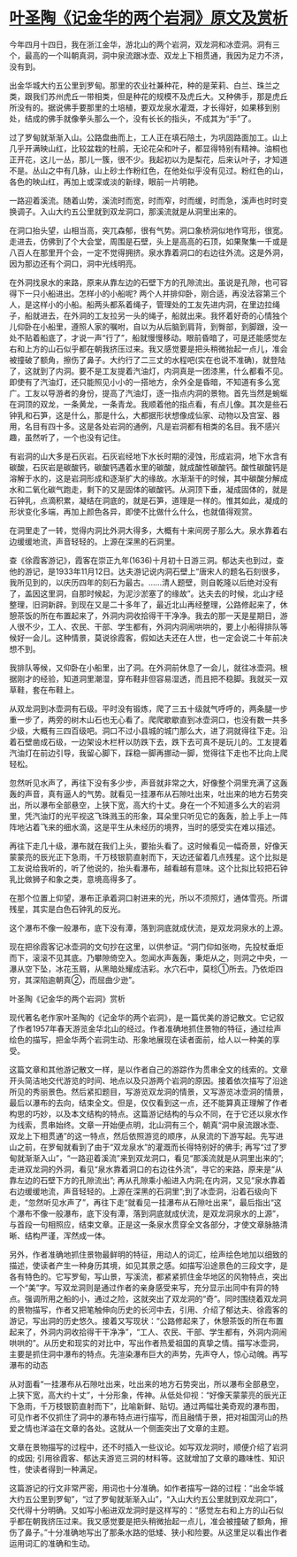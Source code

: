 # [叶圣陶《记金华的两个岩洞》原文及赏析](https://www.vrrw.net/wx/9195.html)

今年四月十四日，我在浙江金华，游北山的两个岩洞，双龙洞和冰壶洞。洞有三个，最高的一个叫朝真洞，洞中泉流跟冰壶、双龙上下相贯通，我因为足力不济，没有到。

出金华城大约五公里到罗甸。那里的农业社兼种花，种的是茉莉、白兰、珠兰之类，跟我们苏州虎丘一带相类，但是种花的规模不及虎丘大。又种佛手，那是虎丘所没有的。据说佛手要那里的土培植，要双龙泉水灌溉，才长得好，如果移到别处，结成的佛手就像拳头那么一个，没有长长的指头，不成其为“手”了。

过了罗甸就渐渐入山。公路盘曲而上，工人正在填石陪土，为巩固路面加工。山上几乎开满映山红，比较盆栽的杜鹃，无论花朵和叶子，都显得特别有精神。油桐也正开花，这儿一丛，那儿一簇，很不少。我起初以为是梨花，后来认叶子，才知道不是。丛山之中有几脉，山上砂土作粉红色，在他处似乎没有见过。粉红色的山，各色的映山红，再加上或深或淡的新绿，眼前一片明艳。

一路迎着溪流。随着山势，溪流时而宽，时而窄，时而缓，时而急，溪声也时时变换调子。入山大约五公里就到双龙洞口，那溪流就是从洞里出来的。



在洞口抬头望，山相当高，突兀森郁，很有气势。洞口象桥洞似地作穹形，很宽。走进去，仿佛到了个大会堂，周围是石壁，头上是高高的石顶，如果聚集一千或是八百人在那里开个会，一定不觉得拥挤。泉水靠着洞口的右边往外流。这是外洞，因为那边还有个洞口，洞中光线明亮。

在外洞找泉水的来路，原来从靠左边的石壁下方的孔隙流出。虽说是孔隙，也可容得下一只小船进出。怎样小的小船呢? 两个人并排仰卧，刚合适，再没法容第三个人，是这样小的小船。船两头都系着绳子，管理处的工友先进内洞，在里边拉绳子，船就进去，在外洞的工友拉另一头的绳子，船就出来。我怀着好奇的心情独个儿仰卧在小船里，遵照人家的嘱咐，自以为从后脑到肩背，到臀部，到脚跟，没一处不贴着船底了，才说一声“行了”，船就慢慢移动。眼前昏暗了，可是还能感觉左右和上方的山石似乎都在朝我挤压过来。我又感觉要是把头稍微抬起一点儿，准会被撞破了额角，擦伤了鼻子。大约行了二三丈的水程吧(实在也说不准确)，就登陆了，这就到了内洞。要不是工友提着汽油灯，内洞真是一团漆黑，什么都看不见。即使有了汽油灯，还只能照见小小的一搭地方，余外全是昏暗，不知道有多么宽广。工友以导游者的身份，提高了汽油灯，逐一指点内洞的景物。首先当然是蜿蜒在洞顶的双龙，一条黄龙，一条青龙。我顺着他的指点看，有点儿像。其次是些石钟乳和石笋，这是什么，那是什么，大都据形状想像成仙家、动物以及宫室、器用，名目有四十多。这是各处岩洞的通例，凡是岩洞都有相类的名目。我不感兴趣，虽然听了，一个也没有记住。

有岩洞的山大多是石灰岩。石灰岩经地下水长时期的浸蚀，形成岩洞，地下水含有碳酸，石灰岩是碳酸钙，碳酸钙遇着水里的碳酸，就成酸性碳酸钙。酸性碳酸钙是溶解于水的，这是岩洞形成和逐渐扩大的缘故。水渐渐干的时候，其中碳酸分解成水和二氧化碳气跑走，剩下的又是固体的碳酸钙。从洞顶下垂，凝成固体的，就是石钟乳，点滴积累，凝结在洞底的，就是石笋，道理是一样的。惟其如此，凝成的形状变化多端，再加上颜色各异，即使不比做什么什么，也就值得观赏。

在洞里走了一转，觉得内洞比外洞大得多，大概有十来间房子那么大。泉水靠着右边缓缓地流，声音轻轻的。上源在深黑的石洞里。

查《徐霞客游记》，霞客在崇正九年(1636)十月初十日游三洞。郁达夫也到过，查他的游记，是1933年11月12日。达夫游记说内洞石壁上“唐宋人的题名石刻很多，我所见到的，以庆历四年的刻石为最古。……清人题壁，则自乾隆以后绝对没有了，盖因这里洞，自那时候起，为泥沙淤塞了的缘故”。达夫去的时候，北山才经整理，旧洞新辟。到现在又是二十多年了，最近北山再经整理，公路修起来了，休憩茶饭的所在布置起来了，外洞内洞收拾得干干净净。我去的那一天是星期日，游人很不少，工人、农民、干部、学生都有，外洞内洞闹哄哄的，要上小船得排队等候好一会儿。这种情景，莫说徐霞客，假如达夫还在人世，也一定会说二十年前决想不到。

我排队等候，又仰卧在小船里，出了洞。在外洞前休息了一会儿，就往冰壶洞。根据刚才的经验，知道洞里潮湿，穿布鞋非但容易湿透，而且把不稳脚。我就买一双草鞋，套在布鞋上。

从双龙洞到冰壶洞有石级。平时没有锻炼，爬了三五十级就气呼呼的，两条腿一步重一步了，两旁的树木山石也无心看了。爬爬歇歇直到冰壶洞口，也没有数一共多少级，大概有三四百级吧。洞口不过小县城的城门那么大，进了洞就得往下走。沿着石壁凿成石级，一边架设木栏杆以防跌下去，跌下去可真不是玩儿的。工友提着汽油灯在前边引导，我留心脚下，踩稳一脚再挪动一脚，觉得往下走也不比向上爬轻松。

忽然听见水声了，再往下没有多少步，声音就非常之大，好像整个洞里充满了这轰轰的声音，真有逼人的气势。就看见一挂瀑布从石隙吐出来，吐出来的地方石势突出，所以瀑布全部悬空，上狭下宽，高大约十丈。身在一个不知道多么大的岩洞里，凭汽油灯的光平视这飞珠溅玉的形象，耳朵里只听见它的轰轰，脸上手上一阵阵地沾着飞来的细水滴，这是平生从未经历的境界，当时的感受实在难以描述。

再往下走几十级，瀑布就在我们上头，要抬头看了。这时候看见一幅奇景，好像天蒙蒙亮的辰光正下急雨，千万枝银箭直射而下，天边还留着几点残星。这个比拟是工友说给我听的，听了他说的，抬头看瀑布，越看越有意味。这个比拟比较把石钟乳比做狮子和象之类，意境高得多了。

在那个位置上仰望，瀑布正承着洞口射进来的光，所以不须照灯，通体雪亮。所谓残星，其实是白色石钟乳的反光。

这个瀑布不像一般瀑布，底下没有潭，落到洞底就成伏流，是双龙洞泉水的上源。

现在把徐霞客记冰壶洞的文句抄在这里，以供参证。“洞门仰如张吻，先投杖垂炬而下，滚滚不见其底。乃攀隙倚空入。忽闻水声轰轰，秉炬从之，则洞之中央，一瀑从空下坠，冰花玉屑，从黑暗处耀成洁彩。水穴石中，莫稔①所去。乃依炬四穷，其深陷逾朝真②，而屈曲少逊”。

叶圣陶《记金华的两个岩洞》赏析

现代著名老作家叶圣陶的《记金华的两个岩洞》，是一篇优美的游记散文。它记叙了作者1957年春天游览金华北山的经过。作者准确地抓住景物的特征，通过绘声绘色的描写，把金华两个岩洞生动、形象地展现在读者面前，给人以一种美的享受。

这篇文章和其他游记散文一样，是以作者自己的游踪作为贯串全文的线索的。文章开头简洁地交代游览的时间、地点以及只游两个岩洞的原因。接着依次描写了沿途所见的秀丽景色。然后紧扣题目，写游览双龙洞的情景，又写游览冰壶洞的情景，最后以瀑布的去向，结束全文。但是，仅仅看到这一点，还不能算真正理解了作者构思的巧妙，以及本文结构的特点。这篇游记结构的与众不同，在于它还以泉水作为线索，贯串始终。文章一开始便点明，北山洞有三个，朝真“洞中泉流跟冰壶、双龙上下相贯通”的这一特点，然后依照游览的顺序，从泉流的下游写起。先写进山之前，在罗甸就看到了由于“双龙泉水”的灌溉而长得特别好的佛手; 再写“过了罗甸就渐渐入山”，“一路迎着溪流”来到双龙洞口，看见“那溪流就是从洞里出来的”; 走进双龙洞的外洞，看见“泉水靠着洞口的右边往外流”，寻它的来路，原来是“从靠左边的石壁下方的孔隙流出”; 再从孔隙乘小船进入内洞;在内洞，又见“泉水靠着右边缓缓地流，声音轻轻的。上源在深黑的石洞里”;到了冰壶洞，沿着石级向下走，“忽然听见水声了”，再往下走“就看见一挂瀑布从石隙吐出来”，最后指出“这个瀑布不像一般瀑布，底下没有潭，落到洞底就成伏流，是双龙洞泉水的上源”，与首段一句相照应，结束文章。正是这一条泉水贯穿全文各部分，才使文章脉胳清晰、结构严谨，浑然成一体。

另外，作者准确地抓住景物最鲜明的特征，用动人的词汇，绘声绘色地加以细致的描述，使读者产生一种身历其境，如见其景之感。如描写沿途景色的三段文字，是各有特色的。它写罗甸，写山景，写溪流，都紧紧抓住金华地区的风物特点，突出一个“美”字。写双龙洞则是通过作者的亲身感受来写，充分显示出同中有异的特点。强调所用之船的小，通过之险，这就突出了双龙洞的“奇”。同时围绕着双龙洞的景物描写，作者又把笔触伸向历史的长河中去，引用、介绍了郁达夫、徐霞客的游记，写出洞的历史悠久。接着又写现状：“公路修起来了，休憩茶饭的所在布置起来了，外洞内洞收拾得干干净净”，“工人、农民、干部、学生都有，外洞内洞闹哄哄的”。从历史和现实的对比中，写出作者热爱祖国的真挚之情。描写冰壶洞，主要是抓住洞中瀑布的特点。先渲染瀑布巨大的声势，先声夺人，惊心动魄。再写瀑布的动态

从对面看“一挂瀑布从石隙吐出来，吐出来的地方石势突出，所以瀑布全部悬空，上狭下宽，高大约十丈”，十分形象，传神。从低处仰视：“好像天蒙蒙亮的辰光正下急雨，千万枝银箭直射而下”，比喻新鲜、贴切。通过两幅壮美奇观的瀑布图，可见作者不仅抓住了洞中的瀑布特点进行描写，而且融情于景，把对祖国河山的热爱之情也洋溢在文章的各处。这就从一个侧面突出了文章的主题。

文章在景物描写的过程中，还不时插入一些议论。如写双龙洞时，顺便介绍了岩洞的成因; 引用徐霞客、郁达夫游览三洞的材料等。这就增加了文章的趣味性、知识性，使读者得到一种满足。

这篇游记的行文非常严密，用词也十分准确。如作者描写一路的过程：“出金华城大约五公里到罗甸”，“过了罗甸就渐渐入山”，“入山大约五公里就到双龙洞口”，交代得十分明确。又如写小船进双龙洞时是这样写的：“感觉左右和上方的山石似乎都在朝我挤压过来。我又感觉要是把头稍微抬起一点儿，准会被撞破了额角，擦伤了鼻子。”十分准确地写出了那条水路的低矮、狭小和险要。从这里足以看出作者运用词汇的准确和生动。

